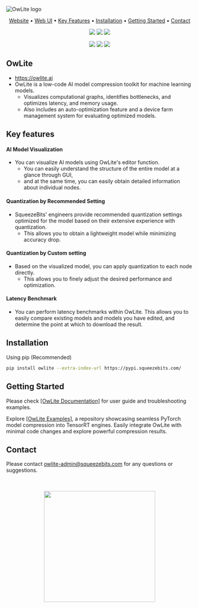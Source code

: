 ![OwLite logo](https://github.com/SqueezeBits/owlite/assets/64083281/abaa3ad9-0c86-4a9c-9b8d-f54ed6d9524b)

<div align="center">
<p align="center">
  <a href="https://www.squeezebits.com/">Website</a> •
  <a href="https://owlite.ai/">Web UI</a> •
  <a href="#key-features">Key Features</a> •
  <a href="#installation">Installation</a> •
  <a href="#getting-started">Getting Started</a> •
  <a href="#contact">Contact</a>
</p>
<p align="center">
  <a href="https://github.com/SqueezeBits/owlite/releases"><img src="https://img.shields.io/github/v/release/SqueezeBits/owlite?color=EE781F" /></a>
  <a href="https://github.com/SqueezeBits/owlite-examples" ><img src="https://img.shields.io/badge/Examples-4BCB7A" /></a>
  <a href="https://squeezebits.gitbook.io/owlite/quick/readme"><img src="https://img.shields.io/badge/Documentation-FFA32C" /></a>

  <a href="https://github.com/SqueezeBits/owlite#installation"><img src="https://img.shields.io/badge/python->=3.10, <3.13-blue" /></a>
  <a><img src="https://img.shields.io/badge/pytorch->=2.1.2<2.5-blue" /></a>
  <a href="https://github.com/SqueezeBits/owlite/blob/master/LICENSE"><img src="https://img.shields.io/badge/license-APGL--3.0-lightgray" /></a>
</p>    
</div>

## OwLite

* https://owlite.ai
* OwLite is a low-code AI model compression toolkit for machine learning models.
  * Visualizes computational graphs, identifies bottlenecks, and optimizes latency, and memory usage.
  * Also includes an auto-optimization feature and a device farm management system for evaluating optimized models.

## Key features

#### **AI Model Visualization**

* You can visualize AI models using OwLite's editor function.
  * You can easily understand the structure of the entire model at a glance through GUI,
  * and at the same time, you can easily obtain detailed information about individual nodes.

#### **Quantization by Recommended Setting**

* SqueezeBits' engineers provide recommended quantization settings optimized for the model based on their extensive experience with quantization.
  * This allows you to obtain a lightweight model while minimizing accuracy drop.

#### **Quantization by Custom setting**

* Based on the visualized model, you can apply quantization to each node directly.
  * This allows you to finely adjust the desired performance and optimization.

#### **Latency Benchmark**

* You can perform latency benchmarks within OwLite. This allows you to easily compare existing models and models you have edited, and determine the point at which to download the result.

## **Installation**

Using pip (Recommended)
```bash
pip install owlite --extra-index-url https://pypi.squeezebits.com/
```

## Getting Started

Please check <a href="https://squeezebits.gitbook.io/owlite/">[OwLite Documentation]</a> for user guide and troubleshooting examples.

Explore <a href="https://github.com/SqueezeBits/owlite-examples/">[OwLite Examples]</a>, a repository showcasing seamless PyTorch model compression into TensorRT engines. Easily integrate OwLite with minimal code changes and explore powerful compression results.

## Contact

Please contact [owlite-admin@squeezebits.com](mailto:owlite-admin@squeezebits.com) for any questions or suggestions.

<br>
<br>
<div align="center"><img src="https://github.com/SqueezeBits/owlite/assets/64083281/bdbf55a6-ead7-42d3-b0b7-f1e8eddfb558" width="300px"></div>
